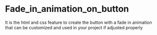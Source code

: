 # Fade_in_animation_on_button
It is the html and css feature to create the button with a fade in animation that can be customized and used in your project if adjusted properly
